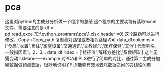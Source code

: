 # pca
这里对python的主成分分析做一个程序的总结
这个程序的主要功能有读取excel文件，需要注意的是
df = pd.read_excel('E:\\python_programs\\pca\\1.xlsx',header =0) 这个路劲可以进行修改，Copy->Copy_path 复制绝对路径或者相对路径均可
data_df.columns = ['食品','衣着','居住','家庭设备','交通通讯','文教娱乐','医疗保健','其他']  代表列名，一般指因素1，2，3...
data_df.index = ['特征值','解释方差比','系数矩阵'] 这个无需变动
sklearn——example 对PCA和PLS进行了简单的对比，通过第二主成分加噪数据做预测数据，很好地说明了PLS能够有效地去除数据之间的共线性问题
 
